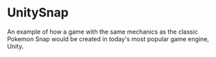 # UnitySnap
An example of how a game with the same mechanics as the classic Pokemon Snap would be created in today's most popular game engine, Unity.
